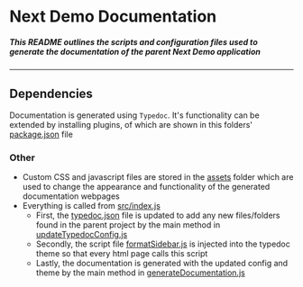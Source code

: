 # Next Demo Documentation
##### This README outlines the scripts and configuration files used to generate the documentation of the parent Next Demo application

---
## Dependencies
Documentation is generated using `Typedoc`. It's functionality can be extended by installing plugins, of which are shown in this folders' [package.json](package.json) file

### Other
- Custom CSS and javascript files are stored in the [assets](assets) folder which are used to change the appearance and functionality of the generated documentation webpages
- Everything is called from [src/index.js](src/index.js)
  - First, the [typedoc.json](typedoc.json) file is updated to add any new files/folders found in the parent project by the main method in [updateTypedocConfig.js](src/functions/updateTypedocConfig.js)
  - Secondly, the script file [formatSidebar.js](assets/formatSidebar.js) is injected into the typedoc theme so that every html page calls this script
  - Lastly, the documentation is generated with the updated config and theme by the main method in [generateDocumentation.js](src/functions/generateDocumentation.js)
  